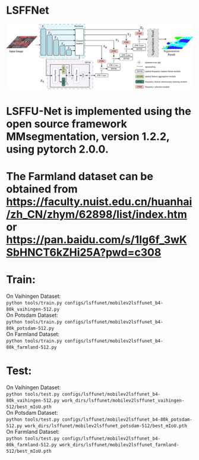 # LSFFNet
![LSFFU-Net](https://github.com/Yihe502/LSFFU-Net/blob/main/LSFFU-Net.png)
# LSFFU-Net is implemented using the open source framework MMsegmentation, version 1.2.2, using pytorch 2.0.0.
# The Farmland dataset can be obtained from https://faculty.nuist.edu.cn/huanhai/zh_CN/zhym/62898/list/index.htm or https://pan.baidu.com/s/1Ig6f_3wKSbHNCT6kZHi25A?pwd=c308
# Train:
On Vaihingen Dataset:   
```python tools/train.py configs/lsffunet/mobilev2lsffunet_b4-80k_vaihingen-512.py```    
On Potsdam Dataset:   
```python tools/train.py configs/lsffunet/mobilev2lsffunet_b4-80k_potsdam-512.py```   
On Farmland Dataset:   
```python tools/train.py configs/lsffunet/mobilev2lsffunet_b4-80k_farmland-512.py```   

# Test:
On Vaihingen Dataset:   
```python tools/test.py configs/lsffunet/mobilev2lsffunet_b4-80k_vaihingen-512.py work_dirs/lsffunet/mobilev2lsffunet_vaihingen-512/best_mIoU.pth```  
On Potsdam Dataset:   
```python tools/test.py configs/lsffunet/mobilev2lsffunet_b4-80k_potsdam-512.py work_dirs/lsffunet/mobilev2lsffunet_potsdam-512/best_mIoU.pth```  
On Farmland Dataset:  
```python tools/test.py configs/lsffunet/mobilev2lsffunet_b4-80k_farmland-512.py work_dirs/lsffunet/mobilev2lsffunet_farmland-512/best_mIoU.pth```  
